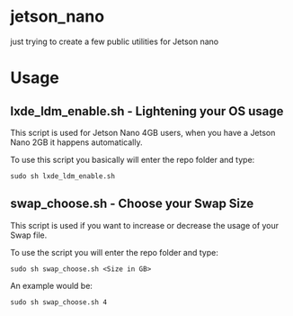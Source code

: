# jetson_nano
just trying to create a few public utilities for Jetson nano

# Usage 

## lxde_ldm_enable.sh - Lightening your OS usage

This script is used for Jetson Nano 4GB users,
when you have a Jetson Nano 2GB it happens automatically.


To use this script you basically will enter the repo folder and type:
```
sudo sh lxde_ldm_enable.sh
```
## swap_choose.sh - Choose your Swap Size

This script is used if you want to increase or decrease the usage of your Swap file.

To use the script you will enter the repo folder and type:
```
sudo sh swap_choose.sh <Size in GB>
```
An example would be:
```
sudo sh swap_choose.sh 4
```


